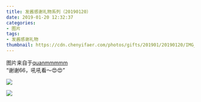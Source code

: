 ```yaml
---
title: 发酱感谢礼物系列（20190120）
date: 2019-01-20 12:32:37
categories:
- 图片
tags:
- 发酱感谢礼物
thumbnail: https://cdn.chenyifaer.com/photos/gifts/201901/20190120/IMG_6996.JPG
---
```


图片来自于<a href="https://weibo.com/p/1005051720171447" target="_blank">quanmmmmm</a><br/>“谢谢66，吼吼看～😍😍” 

![](https://cdn.chenyifaer.com/photos/gifts/201901/20190120/IMG_6996.JPG)

<!--more-->

![](https://cdn.chenyifaer.com/photos/gifts/201901/20190120/IMG_6997.JPG)
